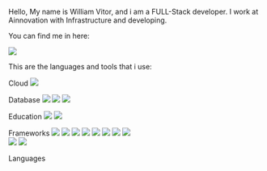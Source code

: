 Hello, My name is William Vitor, and i am a FULL-Stack developer.
I work at Ainnovation with Infrastructure and developing.

You can find me in here:

<a href="https://www.linkedin.com/in/williamvitor/" target="_blank"><img src="https://img.shields.io/badge/LinkedIn-0077B5?style=for-the-badge&logo=linkedin&logoColor=white" ></a>

This are the languages and tools that i use:
  
Cloud
<a href="#"><img src="https://img.shields.io/badge/Amazon_AWS-FF9900?style=for-the-badge&logo=amazonaws&logoColor=white" ><a/>
  
  
Database
<a href="#"><img src="https://img.shields.io/badge/Amazon%20RDS-4053D6?style=for-the-badge&logo=Amazon%20DynamoDB&logoColor=white" ><a/>
<a href="#"><img src="https://img.shields.io/badge/PostgreSQL-316192?style=for-the-badge&logo=postgresql&logoColor=white" ><a/>
<a href="#"><img src="https://img.shields.io/badge/SQLite-07405E?style=for-the-badge&logo=sqlite&logoColor=white" ><a/>
  
  
Education
<a href="#"><img src="https://img.shields.io/badge/Codecademy-FFF0E5?style=for-the-badge&logo=codecademy&logoColor=303347" ><a/>
<a href="#"><img src="https://img.shields.io/badge/freecodecamp-27273D?style=for-the-badge&logo=freecodecamp&logoColor=white" ><a/>
  
  
Frameworks
<a href="#"><img src="https://img.shields.io/badge/.NET-512BD4?style=for-the-badge&logo=dotnet&logoColor=white" ><a/>
<a href="#"><img src="https://img.shields.io/badge/Angular-DD0031?style=for-the-badge&logo=angular&logoColor=white" ><a/>
<a href="#"><img src="https://img.shields.io/badge/Docker-2CA5E0?style=for-the-badge&logo=docker&logoColor=white" ><a/>
<a href="#"><img src="https://img.shields.io/badge/Expo-1B1F23?style=for-the-badge&logo=expo&logoColor=white" ><a/>
<a href="#"><img src="https://img.shields.io/badge/firebase-ffca28?style=for-the-badge&logo=firebase&logoColor=black" ><a/>
<a href="#"><img src="https://img.shields.io/badge/Node.js-339933?style=for-the-badge&logo=nodedotjs&logoColor=white" ><a/>
<a href="#"><img src="	https://img.shields.io/badge/npm-CB3837?style=for-the-badge&logo=npm&logoColor=white" ><a/>
<a href="#"><img src="https://img.shields.io/badge/PowerBI-F2C811?style=for-the-badge&logo=Power%20BI&logoColor=white" ><a/>            
<a href="#"><img src="https://img.shields.io/badge/Swagger-85EA2D?style=for-the-badge&logo=Swagger&logoColor=white" ><a/>
<a href="#"><img src="https://img.shields.io/badge/Yarn-2C8EBB?style=for-the-badge&logo=yarn&logoColor=white" ><a/>
  
  
Languages
                <a href="#"><img src="" ><a/>
                  <a href="#"><img src="" ><a/>
                    <a href="#"><img src="" ><a/>
                      <a href="#"><img src="" ><a/>
                        <a href="#"><img src="" ><a/>
                          <a href="#"><img src="" ><a/>
                            
